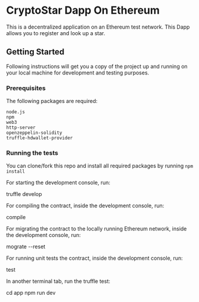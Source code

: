 # CryptoStar Dapp On Ethereum

This is a decentralized application on an Ethereum test network. This Dapp allows you to register and look up a star.

## Getting Started

Following instructions will get you a copy of the project up and running on your local machine for development and testing purposes. 

### Prerequisites
The following packages are required:
```
node.js
npm
web3
http-server
openzeppelin-solidity
truffle-hdwallet-provider
```

### Running the tests
You can clone/fork this repo and install all required packages by running ``npm install``

For starting the development console, run:

truffle develop

For compiling the contract, inside the development console, run:

compile

For migrating the contract to the locally running Ethereum network, inside the development console, run:

mograte --reset

For running unit tests the contract, inside the development console, run:

test

In another terminal tab, run the truffle test:

cd app
npm run dev


